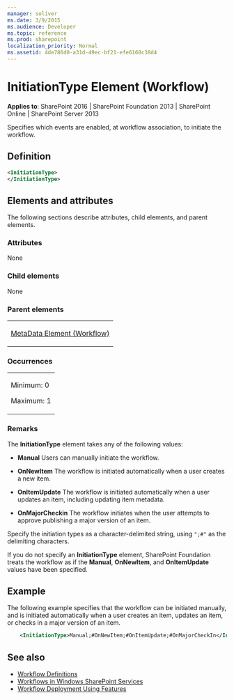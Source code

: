 ```yaml
---
manager: soliver
ms.date: 3/9/2015
ms.audience: Developer
ms.topic: reference
ms.prod: sharepoint
localization_priority: Normal
ms.assetid: 4de786d0-a31d-49ec-bf21-efe6160c38d4
---
```


# InitiationType Element (Workflow)

**Applies to**: SharePoint 2016 | SharePoint Foundation 2013 | SharePoint Online | SharePoint Server 2013

Specifies which events are enabled, at workflow association, to initiate the workflow.

## Definition

```XML
<InitiationType>
</InitiationType>
```

## Elements and attributes

The following sections describe attributes, child elements, and parent elements.

### Attributes

None

### Child elements

None

### Parent elements

<table>
<colgroup>
<col width="100%" />
</colgroup>
<tbody>
<tr class="odd">
<td align="left"><p><a href="metadata-element-workflow.md">MetaData Element (Workflow)</a></p></td>
</tr>
</tbody>
</table>

### Occurrences

<table>
<colgroup>
<col width="100%" />
</colgroup>
<tbody>
<tr class="odd">
<td align="left"><p>Minimum: 0</p>
<p>Maximum: 1</p></td>
</tr>
</tbody>
</table>

### Remarks

The **InitiationType** element takes any of the following values:

- **Manual** Users can manually initiate the workflow.

- **OnNewItem** The workflow is initiated automatically when a user creates a new item.

- **OnItemUpdate** The workflow is initiated automatically when a user updates an item, including updating item metadata.

- **OnMajorCheckin** The workflow initiates when the user attempts to approve publishing a major version of an item.

Specify the initiation types as a character-delimited string, using `";#"` as the delimiting characters.

If you do not specify an **InitiationType** element, SharePoint Foundation treats the workflow as if the **Manual**, **OnNewItem**, and **OnItemUpdate** values have been specified.

## Example

The following example specifies that the workflow can be initiated manually, and is initiated automatically when a user creates an item, updates an item, or checks in a major version of an item.

```XML
    <InitiationType>Manual;#OnNewItem;#OnItemUpdate;#OnMajorCheckIn</InitiationType>
```

## See also

- [Workflow Definitions](workflow-definitions.md)
- [Workflows in Windows SharePoint Services](https://msdn.microsoft.com/library/be0888d4-20b2-4d39-bf28-2d8a71829d8e(Office.15).aspx)
- [Workflow Deployment Using Features](https://msdn.microsoft.com/library/ad294f09-483d-4e87-bd19-fa37795ed558(Office.15).aspx)









